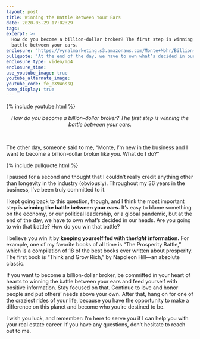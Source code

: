 ```yaml
---
layout: post
title: Winning the Battle Between Your Ears
date: 2020-05-29 17:02:29
tags:
excerpt: >-
  How do you become a billion-dollar broker? The first step is winning the
  battle between your ears.
enclosure: 'https://vyralmarketing.s3.amazonaws.com/Monte+Mohr/Billion-Dollar+Broker.mp4'
pullquote: 'At the end of the day, we have to own what’s decided in our heads.'
enclosure_type: video/mp4
enclosure_time:
use_youtube_image: true
youtube_alternate_image:
youtube_code: fe_eX9WnssQ
home_display: true
---
```


{% include youtube.html %}

<center><em>How do you become a billion-dollar broker? The first step is winning the battle between your ears.</em></center>

&nbsp;

The other day, someone said to me, “Monte, I’m new in the business and I want to become a billion-dollar broker like you. What do I do?”

{% include pullquote.html %}

I paused for a second and thought that I couldn’t really credit anything other than longevity in the industry (obviously). Throughout my 36 years in the business, I’ve been truly committed to it.&nbsp;

I kept going back to this question, though, and I think the most important step is **winning the battle between your ears.** It’s easy to blame something on the economy, or our political leadership, or a global pandemic, but at the end of the day, we have to own what’s decided in our heads. Are you going to win that battle? How do you win that battle?

I believe you win it by **keeping yourself fed with the*****right*** **information.** For example, one of my favorite books of all time is “The Prosperity Battle,” which is a compilation of 18 of the best books ever written about prosperity. The first book is “Think and Grow Rich,” by Napoleon Hill—an absolute classic.&nbsp;

If you want to become a billion-dollar broker, be committed in your heart of hearts to winning the battle between your ears and feed yourself with positive information. Stay focused on that. Continue to love and honor people and put others’ needs above your own. After that, hang on for one of the craziest rides of your life, because you have the opportunity to make a difference on this planet and become who you’re destined to be.&nbsp;

I wish you luck, and remember: I’m here to serve you if I can help you with your real estate career. If you have any questions, don’t hesitate to reach out to me.